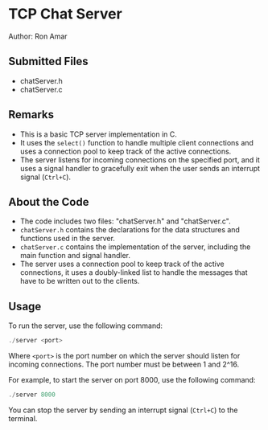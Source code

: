 # TCP Chat Server

Author: Ron Amar

## Submitted Files
- chatServer.h
- chatServer.c

## Remarks
- This is a basic TCP server implementation in C.
- It uses the `select()` function to handle multiple client connections and uses a connection pool to keep track of the active connections.
- The server listens for incoming connections on the specified port, and it uses a signal handler to gracefully exit when the user sends an interrupt signal (`Ctrl+C`).

## About the Code
- The code includes two files: "chatServer.h" and "chatServer.c".
- `chatServer.h` contains the declarations for the data structures and functions used in the server.
- `chatServer.c` contains the implementation of the server, including the main function and signal handler.
- The server uses a connection pool to keep track of the active connections, it uses a doubly-linked list to handle the messages that have to be written out to the clients.

## Usage
To run the server, use the following command:
```C
./server <port>
```
Where `<port>` is the port number on which the server should listen for incoming connections. The port number must be between 1 and 2^16.

For example, to start the server on port 8000, use the following command:
```C
./server 8000
```
You can stop the server by sending an interrupt signal (`Ctrl+C`) to the terminal.
